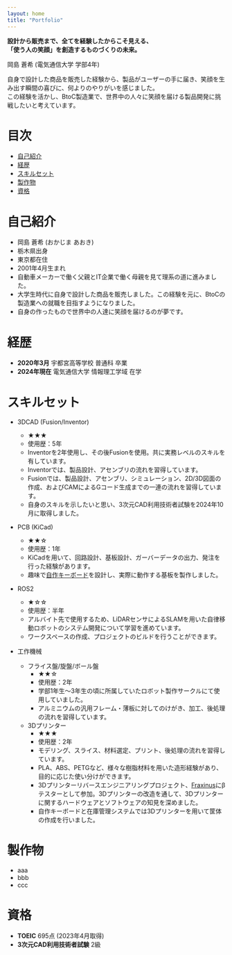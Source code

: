 ```yaml
---
layout: home
title: "Portfolio"
---
```


<!--
初期案：
こんにちは。学部4年生の岡島蒼希です。  
BtoCの製造業への就職を目指しています。

案1：
**「つくる」で、世界を笑顔に。**

岡島 蒼希 (電気通信大学 学部4年)  
BtoC製造業で、自身のアイデアを形にし、世界中の人々に笑顔を届けたい。

案2：
**ものづくりで、世界を笑顔に。**

岡島 蒼希

電気通信大学で培った、設計・開発スキル。  
「自身の作ったもので世界中の人達に笑顔を届ける」という情熱を胸に、  
BtoC製品を通じて、多くの人に喜びを届ける仕事がしたい。

案3：
**「自身の設計した商品を販売した経験 × BtoC製造業」 = 「世界中に笑顔を届ける」**

岡島 蒼希 (電気通信大学 学部4年)

大学で学んだ設計・開発スキルと、自身で設計した商品を販売した経験を活かし、  
BtoC製造業の最前線で、多くの人に喜びを届けたい。

案4：
-->

**設計から販売まで、全てを経験したからこそ見える、  
「使う人の笑顔」を創造するものづくりの未来。**

岡島 蒼希 (電気通信大学 学部4年)

自身で設計した商品を販売した経験から、製品がユーザーの手に届き、笑顔を生み出す瞬間の喜びに、何よりのやりがいを感じました。  
この経験を活かし、BtoC製造業で、世界中の人々に笑顔を届ける製品開発に挑戦したいと考えています。

# 目次
- [自己紹介](#自己紹介)
- [経歴](#経歴)
- [スキルセット](#スキルセット)
- [製作物](#製作物)
- [資格](#資格)

# 自己紹介
- 岡島 蒼希 (おかじま あおき)
- 栃木県出身
- 東京都在住
- 2001年4月生まれ
- 自動車メーカーで働く父親とIT企業で働く母親を見て理系の道に進みました。
- 大学生時代に自身で設計した商品を販売しました。この経験を元に、BtoCの製造業への就職を目指すようになりました。
- 自身の作ったもので世界中の人達に笑顔を届けるのが夢です。

# 経歴
- **2020年3月** 宇都宮高等学校 普通科 卒業
- **2024年現在** 電気通信大学 情報理工学域 在学

# スキルセット
- 3DCAD (Fusion/Inventor)
    - ★★★
    - 使用歴：5年
    - Inventorを2年使用し、その後Fusionを使用。共に実務レベルのスキルを有しています。
    - Inventorでは、製品設計、アセンブリの流れを習得しています。
    - Fusionでは、製品設計、アセンブリ、シミュレーション、2D/3D図面の作成、およびCAMによるGコード生成までの一連の流れを習得しています。
    - 自身のスキルを示したいと思い、3次元CAD利用技術者試験を2024年10月に取得しました。
    <!-- - **特に、[製作物名]では、[具体的な技術]を用いて[具体的な成果]を達成しました。(内部リンク)** -->

- PCB (KiCad)
    - ★★☆
    - 使用歴：1年
    - KiCadを用いて、回路設計、基板設計、ガーバーデータの出力、発注を行った経験があります。
    - 趣味で[自作キーボード](#自作キーボード)を設計し、実際に動作する基板を製作しました。

- ROS2
    - ★☆☆
    - 使用歴：半年
    - アルバイト先で使用するため、LiDARセンサによるSLAMを用いた自律移動ロボットのシステム開発について学習を進めています。
    - ワークスペースの作成、プロジェクトのビルドを行うことができます。

- 工作機械
    - フライス盤/旋盤/ボール盤
        - ★★☆
        - 使用歴：2年
        - 学部1年生～3年生の頃に所属していたロボット製作サークルにて使用していました。
        - アルミニウムの汎用フレーム・薄板に対してのけがき、加工、後処理の流れを習得しています。
    - 3Dプリンター
        - ★★★
        - 使用歴：2年
        - モデリング、スライス、材料選定、プリント、後処理の流れを習得しています。
        - PLA、ABS、PETGなど、様々な樹脂材料を用いた造形経験があり、目的に応じた使い分けができます。
        <!--
        - サポート材の除去や表面処理などの後加工についても知見があります。
        - スライサーソフトを用いて、造形条件の最適化を行うことができます。
        -->
        - 3Dプリンターリバースエンジニアリングプロジェクト、[Fraxinus](https://fraxinus.jp/)にβテスターとして参加。3Dプリンターの改造を通して、3Dプリンターに関するハードウェアとソフトウェアの知見を深めました。
        - 自作キーボードと在庫管理システムでは3Dプリンターを用いて筐体の作成を行いました。


# 製作物
- aaa
- bbb
- ccc

# 資格
- **TOEIC** 695点 (2023年4月取得)
- **3次元CAD利用技術者試験** 2級